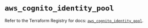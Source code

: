 # `aws_cognito_identity_pool`

Refer to the Terraform Registry for docs: [`aws_cognito_identity_pool`](https://registry.terraform.io/providers/hashicorp/aws/5.36.0/docs/resources/cognito_identity_pool).
